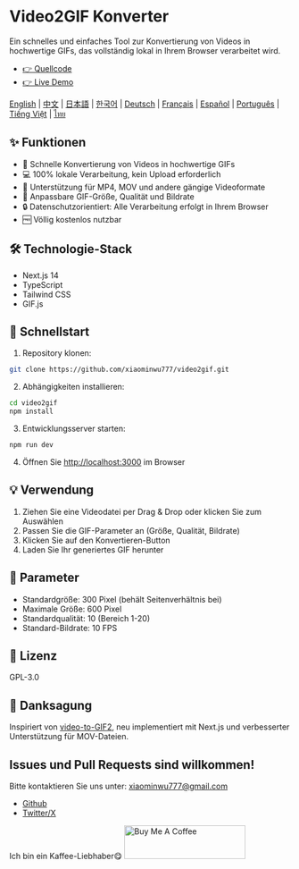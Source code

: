 # Video2GIF Konverter

Ein schnelles und einfaches Tool zur Konvertierung von Videos in hochwertige GIFs, das vollständig lokal in Ihrem Browser verarbeitet wird.

- [👉 Quellcode](https://github.com/xiaominwu777/video2gif)
- [👉 Live Demo](https://makegif.ai)

[English](./README.md) | [中文](./README_zh.md) | [日本語](./README_ja.md) | [한국어](./README_ko.md) | [Deutsch](./README_de.md) | [Français](./README_fr.md) | [Español](./README_es.md) | [Português](./README_pt.md) | [Tiếng Việt](./README_vi.md) | [ไทย](./README_th.md)

## ✨ Funktionen

- 🚀 Schnelle Konvertierung von Videos in hochwertige GIFs
- 💻 100% lokale Verarbeitung, kein Upload erforderlich
- 🎥 Unterstützung für MP4, MOV und andere gängige Videoformate
- 🎯 Anpassbare GIF-Größe, Qualität und Bildrate
- 🔒 Datenschutzorientiert: Alle Verarbeitung erfolgt in Ihrem Browser
- 🆓 Völlig kostenlos nutzbar

## 🛠️ Technologie-Stack

- Next.js 14
- TypeScript
- Tailwind CSS
- GIF.js

## 🚀 Schnellstart

1. Repository klonen:

```bash
git clone https://github.com/xiaominwu777/video2gif.git
```

2. Abhängigkeiten installieren:

```bash
cd video2gif
npm install
```

3. Entwicklungsserver starten:

```bash
npm run dev
```

4. Öffnen Sie [http://localhost:3000](http://localhost:3000) im Browser

## 💡 Verwendung

1. Ziehen Sie eine Videodatei per Drag & Drop oder klicken Sie zum Auswählen
2. Passen Sie die GIF-Parameter an (Größe, Qualität, Bildrate)
3. Klicken Sie auf den Konvertieren-Button
4. Laden Sie Ihr generiertes GIF herunter

## 🔄 Parameter

- Standardgröße: 300 Pixel (behält Seitenverhältnis bei)
- Maximale Größe: 600 Pixel
- Standardqualität: 10 (Bereich 1-20)
- Standard-Bildrate: 10 FPS

## 📄 Lizenz

GPL-3.0

## 🙏 Danksagung

Inspiriert von [video-to-GIF2](https://github.com/incubated-geek-cc/video-to-GIF2), neu implementiert mit Next.js und verbesserter Unterstützung für MOV-Dateien.

## Issues und Pull Requests sind willkommen!

Bitte kontaktieren Sie uns unter: xiaominwu777@gmail.com

- [Github](https://github.com/xiaominwu777)
- [Twitter/X](https://x.com/xiaominwu)

Ich bin ein Kaffee-Liebhaber😋
<a href="https://www.buymeacoffee.com/xiaominwu" target="_blank"><img src="https://cdn.buymeacoffee.com/buttons/v2/default-yellow.png" alt="Buy Me A Coffee" style="height: 60px !important;width: 217px !important;" ></a>
